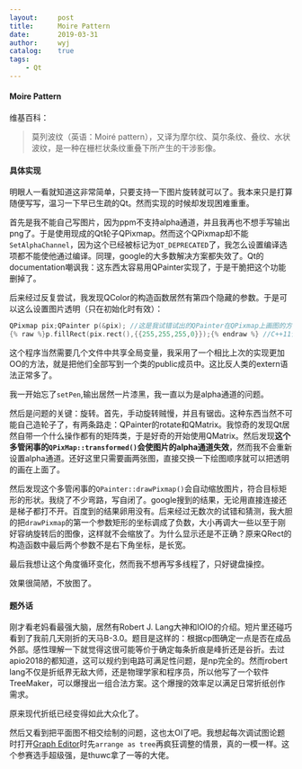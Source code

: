 ```yaml
---
layout:		post
title:		Moire Pattern
date:		2019-03-31
author:		wyj
catalog:	true
tags:
    - Qt
---
```


#### Moire Pattern
维基百科：
> 莫列波纹（英语：Moiré pattern），又译为摩尔纹、莫尔条纹、叠纹、水状波纹，是一种在栅栏状条纹重叠下所产生的干涉影像。 

#### 具体实现
明眼人一看就知道这非常简单，只要支持一下图片旋转就可以了。我本来只是打算随便写写，温习一下早已生疏的Qt。然而实现的时候却发现困难重重。

首先是我不能自己写图片，因为ppm不支持alpha通道，并且我再也不想手写输出png了。于是使用现成的Qt轮子QPixmap。然而这个QPixmap却不能`SetAlphaChannel`，因为这个已经被标记为`QT_DEPRECATED`了，我怎么设置编译选项都不能使他通过编译。同理，google的大多数解决方案都失效了。Qt的documentation嘲讽我：这东西太容易用QPainter实现了，于是干脆把这个功能删掉了。

后来经过反复尝试，我发现QColor的构造函数居然有第四个隐藏的参数。于是可以这么设置图片透明（只在初始化时有效）：
```cpp
QPixmap pix;QPainter p(&pix); //这是我试错试出的QPainter在QPixmap上画图的方法
{% raw %}p.fillRect(pix.rect(),{{255,255,255,0}});{% endraw %} //C++11让这条语句不知所云
```
这个程序当然需要几个文件中共享全局变量，我采用了一个相比上次的实现更加OO的方法，就是把他们全部写到一个类的public成员中。这比反人类的extern语法正常多了。

我一开始忘了`setPen`,输出居然一片漆黑，我一直以为是alpha通道的问题。

然后是问题的关键：旋转。首先，手动旋转贼慢，并且有锯齿。这种东西当然不可能自己造轮子了，有两条路走：QPainter的rotate和QMatrix。我惊奇的发现Qt居然自带一个什么操作都有的矩阵类，于是好奇的开始使用QMatrix。然后发现**这个多管闲事的`QPixMap::transformed()`会使图片的alpha通道失效**，然而我不会重新设置alpha通道。还好这里只需要画两张图，直接交换一下绘图顺序就可以把透明的画在上面了。

然后发现这个多管闲事的`QPainter::drawPixmap()`会自动缩放图片，符合目标矩形的形状。我绕了不少弯路，写自闭了。google搜到的结果，无论用直接连接还是梯子都打不开。百度到的结果卵用没有。后来经过无数次的试错和猜测，我大胆的把`drawPixmap`的第一个参数矩形的坐标调成了负数，大小再调大一些以至于刚好容纳旋转后的图像，这样就不会缩放了。为什么显示还是不正确？原来QRect的构造函数中最后两个参数不是右下角坐标，是长宽。

最后我想让这个角度循环变化，然而我不想再写多线程了，只好键盘操控。

效果很简陋，不放图了。

#### 题外话
刚才看老妈看最强大脑，居然有Robert J. Lang大神和IOIO的介绍。短片里还碰巧看到了我前几天刚折的天马B-3.0。题目是这样的：根据cp图确定一点是否在成品外部。感性理解一下就觉得这很可能等价于确定每条折痕是峰折还是谷折。去过apio2018的都知道，这可以规约到电路可满足性问题，是np完全的。然而robert lang不仅是折纸界无敌大师，还是物理学家和程序员，所以他写了一个软件TreeMaker，可以爆搜出一组合法方案。这个爆搜的效率足以满足日常折纸创作需求。

原来现代折纸已经变得如此大众化了。

然后又看到把平面图不相交绘制的问题，这也太OI了吧。我想起每次调试图论题时打开[Graph Editor](https://csacademy.com/app/graph_editor/)时先`arrange as tree`再疯狂调整的情景，真的一模一样。这个参赛选手超级强，是thuwc拿了一等的大佬。
